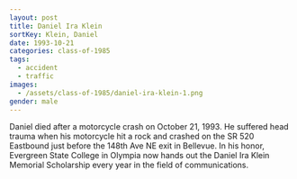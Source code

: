 ```yaml
---
layout: post
title: Daniel Ira Klein
sortKey: Klein, Daniel
date: 1993-10-21
categories: class-of-1985
tags:
  - accident
  - traffic
images:
  - /assets/class-of-1985/daniel-ira-klein-1.png
gender: male
---
```

Daniel died after a motorcycle crash on October 21, 1993. He suffered head trauma when his motorcycle hit a rock and crashed on the SR 520 Eastbound just before the 148th Ave NE exit in Bellevue. In his honor, Evergreen State College in Olympia now hands out the Daniel Ira Klein Memorial Scholarship every year in the field of communications.
